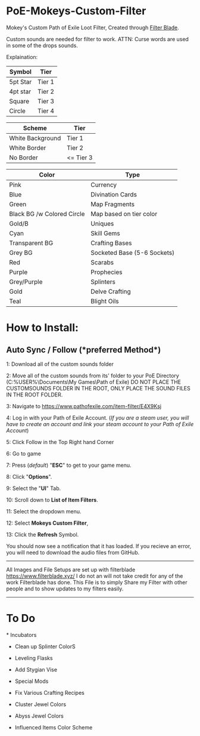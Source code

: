 # PoE-Mokeys-Custom-Filter
Mokey's Custom Path of Exile Loot Filter, Created through [Filter Blade](https://www.filterblade.xyz/).

Custom sounds are needed for filter to work.
ATTN: Curse words are used in some of the drops sounds.

Explaination:

| Symbol | Tier |
| ------------- | ------------- |
| 5pt Star  | Tier 1  |
| 4pt star  | Tier 2  |
| Square  | Tier 3  |
| Circle | Tier 4   |

| Scheme | Tier |
| ------------- | ------------- |
| White Background  | Tier 1  |
| White Border  | Tier 2  |
| No Border  | <= Tier 3  |


| Color | Type |
| ------------- | ------------- |
| Pink  | Currency  |
| Blue  | Divination Cards  |
| Green  | Map Fragments  |
| Black BG /w Colored Circle | Map based on tier color   |
| Gold/B  | Uniques  |
| Cyan  | Skill Gems  |
| Transparent BG  | Crafting Bases  |
| Grey BG  | Socketed Base (5-6 Sockets)  |
| Red  | Scarabs  |
| Purple  | Prophecies  |
| Grey/Purple  | Splinters  |
| Gold  | Delve Crafting  |
| Teal  | Blight Oils  |

<h1>How to Install:</h1>

<h2>Auto Sync / Follow  (*preferred Method*) </h2>

1: Download all of the custom sounds folder

2: Move all of the custom sounds from its' folder to your PoE Directory (C:\%USER%\Documents\My Games\Path of Exile) DO NOT PLACE THE CUSTOMSOUNDS FOLDER IN THE ROOT, ONLY PLACE THE SOUND FILES IN THE ROOT FOLDER.

3: Navigate to https://www.pathofexile.com/item-filter/E4X9Ksj

4: Log in with your Path of Exile Account. (*If you are a steam user, you will have to create an account and link your steam account to your Path of Exile Account*)

5: Click Follow in the Top Right hand Corner

6: Go to game

7: Press (*default*) "**ESC**" to get to your game menu.

8: Click "**Options**".

9: Select the "**UI**" Tab.

10: Scroll down to **List of Item Filters**. 

11: Select the dropdown menu.

12: Select **Mokeys Custom Filter**,

13: Click the **Refresh** Symbol.

You should now see a notification that it has loaded. If you recieve an error, you will need to download the audio files from GitHub.





---
All Images and File Setups are set up with filterblade https://www.filterblade.xyz/ I do not an will not take credit for any of the work Filterblade has done. This File is to simply Share my Filter with other people and to show updates to my filters easily.


---
<h1>To Do</h1>
* Incubators

* Clean up Splinter ColorS

* Leveling Flasks

* Add Stygian Vise

* Special Mods

* Fix Various Crafting Recipes

* Cluster Jewel Colors

* Abyss Jewel Colors

* Influenced Items Color Scheme

